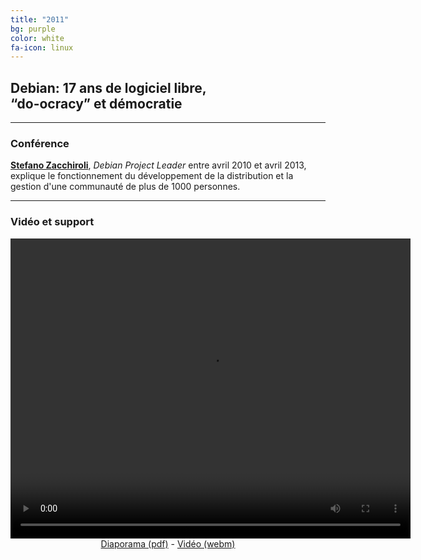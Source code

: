 ```yaml
---
title: "2011"
bg: purple
color: white
fa-icon: linux
---
```


## Debian: 17 ans de logiciel libre,<br>“do-ocracy” et démocratie

-------------------------

### Conférence

**[Stefano Zacchiroli](https://upsilon.cc/~zack/)**, *Debian Project Leader* entre avril 2010 et avril 2013, explique le fonctionnement du développement de la distribution et la gestion d'une communauté de plus de 1000 personnes.

-------------------------

### Vidéo et support

<center>
<video width="640" height="480" controls="controls">
<source src="https://conference.minet.net/resources/2011/zacchiroli-minet-2011.mp4" type="video/mp4" />
<source src="https://conference.minet.net/resources/2011/zacchiroli-minet-2011.webm" type="video/webm" />Un lien de téléchargement est disponible ci-dessous.
</video>
<br>
<a href="https://conference.minet.net/resources/2011/slides-debian-2011.pdf">Diaporama (pdf)</a> - <a href="https://conference.minet.net/resources/2011/zacchiroli-minet-2011.webm">Vidéo (webm)</a>

</center>
